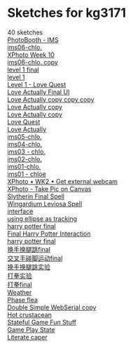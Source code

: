 # Sketches for kg3171
40 sketches  
[PhotoBooth - IMS](https://editor.p5js.org/kg3171/sketches/7bTAzOws8)<!-- 2024-04-30T10:37:22.055Z -->  
[ims06-chlo.](https://editor.p5js.org/kg3171/sketches/q38GhePJ8)<!-- 2024-04-30T09:26:37.554Z -->  
[XPhoto Week 10](https://editor.p5js.org/kg3171/sketches/XqtIs0y7O)<!-- 2024-04-30T09:22:02.085Z -->  
[ims06-chlo. copy](https://editor.p5js.org/kg3171/sketches/FKoVzAN9H)<!-- 2024-04-29T22:05:28.393Z -->  
[level 1 final](https://editor.p5js.org/kg3171/sketches/C1AXypwG2)<!-- 2024-04-29T12:52:26.507Z -->  
[level 1](https://editor.p5js.org/kg3171/sketches/YaAoR6LqD)<!-- 2024-04-29T12:18:02.167Z -->  
[Level 1 - Love Quest](https://editor.p5js.org/kg3171/sketches/5AYDZB1Aff)<!-- 2024-04-29T10:52:30.946Z -->  
[Love Actually Final UI](https://editor.p5js.org/kg3171/sketches/RVruVKpZZ)<!-- 2024-04-29T10:50:02.122Z -->  
[Love Actually copy copy copy](https://editor.p5js.org/kg3171/sketches/SmCruYZS3)<!-- 2024-04-29T04:31:04.636Z -->  
[Love Actually copy](https://editor.p5js.org/kg3171/sketches/-HDsCS35f)<!-- 2024-04-29T04:27:10.077Z -->  
[Love Actually copy](https://editor.p5js.org/kg3171/sketches/2HyxKnebd)<!-- 2024-04-29T04:24:55.272Z -->  
[Love Quest](https://editor.p5js.org/kg3171/sketches/C95Ii3IUO)<!-- 2024-04-29T04:24:51.961Z -->  
[Love Actually](https://editor.p5js.org/kg3171/sketches/Yz2gdVhil)<!-- 2024-04-29T04:20:42.273Z -->  
[ims05-chlo.](https://editor.p5js.org/kg3171/sketches/wRGzcNFRu)<!-- 2024-04-23T13:57:16.038Z -->  
[ims04-chlo.](https://editor.p5js.org/kg3171/sketches/4sp9J0yL-f)<!-- 2024-04-16T11:18:48.902Z -->  
[ims03 - chlo.](https://editor.p5js.org/kg3171/sketches/01Twqt8Ct)<!-- 2024-04-09T13:35:22.852Z -->  
[ims02-chlo.](https://editor.p5js.org/kg3171/sketches/IO23zlwZ3)<!-- 2024-04-02T15:47:49.521Z -->  
[ims01-chlo.](https://editor.p5js.org/kg3171/sketches/9E7SkIi1J)<!-- 2024-03-26T14:07:44.369Z -->  
[ims01 - chloe](https://editor.p5js.org/kg3171/sketches/12H2WCPXU)<!-- 2024-03-12T15:41:19.350Z -->  
[XPhoto • WK2 • Get external webcam](https://editor.p5js.org/kg3171/sketches/-RoyqQUuN)<!-- 2024-02-01T16:25:34.738Z -->  
[XPhoto - Take Pic on Canvas](https://editor.p5js.org/kg3171/sketches/QUXA7qWVG)<!-- 2024-02-01T15:53:26.252Z -->  
[Slytherin Final Spell](https://editor.p5js.org/kg3171/sketches/JpDs89NoE)<!-- 2023-05-03T20:41:21.699Z -->  
[Wingardium Leviosa Spell](https://editor.p5js.org/kg3171/sketches/ugwskQkXT)<!-- 2023-05-03T01:38:06.526Z -->  
[interface](https://editor.p5js.org/kg3171/sketches/FAK45cDb0)<!-- 2023-04-24T13:29:49.895Z -->  
[using ellipse as tracking](https://editor.p5js.org/kg3171/sketches/6nnzLglw1)<!-- 2023-04-23T17:48:21.612Z -->  
[harry potter final](https://editor.p5js.org/kg3171/sketches/pv0Sz3_Cj)<!-- 2023-04-23T16:49:55.462Z -->  
[Final Harry Potter Interaction](https://editor.p5js.org/kg3171/sketches/jJZsJNJw7)<!-- 2023-04-23T16:25:57.492Z -->  
[harry potter final](https://editor.p5js.org/kg3171/sketches/7gWwpsLbZ)<!-- 2023-04-21T14:45:53.255Z -->  
[换手换腿跳final](https://editor.p5js.org/kg3171/sketches/YN1sQlbWH)<!-- 2022-12-10T16:20:06.077Z -->  
[交叉手碰脚运动final](https://editor.p5js.org/kg3171/sketches/N_YQEU7TG)<!-- 2022-12-10T15:10:14.160Z -->  
[换手换腿跳实验](https://editor.p5js.org/kg3171/sketches/JV2MQUkOO)<!-- 2022-12-10T06:07:46.881Z -->  
[打拳实验](https://editor.p5js.org/kg3171/sketches/r5vdwoCeL)<!-- 2022-12-10T05:46:03.361Z -->  
[打拳final](https://editor.p5js.org/kg3171/sketches/V_nz-Jj0K)<!-- 2022-12-10T05:38:46.039Z -->  
[Weather](https://editor.p5js.org/kg3171/sketches/DDR2e18mW)<!-- 2022-11-13T18:26:32.013Z -->  
[Phase flea](https://editor.p5js.org/kg3171/sketches/ITnDZZxcV)<!-- 2022-10-17T19:25:03.439Z -->  
[Double Simple WebSerial copy](https://editor.p5js.org/kg3171/sketches/IC_Fje7RA)<!-- 2022-10-16T19:18:32.650Z -->  
[Hot crustacean](https://editor.p5js.org/kg3171/sketches/nNaa7cCKt)<!-- 2022-10-10T04:13:41.093Z -->  
[Stateful Game Fun Stuff](https://editor.p5js.org/kg3171/sketches/RjIdsLK2F)<!-- 2022-10-10T01:24:01.336Z -->  
[Game Play State](https://editor.p5js.org/kg3171/sketches/8UXfiRAK3)<!-- 2022-10-05T19:12:59.041Z -->  
[Literate caper](https://editor.p5js.org/kg3171/sketches/DH4dbUGoZ)<!-- 2022-10-03T19:22:28.678Z -->  